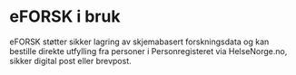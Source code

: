 # eFORSK i bruk

eFORSK støtter sikker lagring av skjemabasert forskningsdata og kan bestille direkte utfylling fra personer i Personregisteret via HelseNorge.no, 
sikker digital post eller brevpost.
